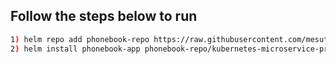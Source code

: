 
## Follow the steps below to run

```bash
1) helm repo add phonebook-repo https://raw.githubusercontent.com/mesutal/Kubernetes-Projects/main/Projects/Kubernetes-Microservice-Phonebook-Project/Solution_Files/Helm-Chart
2) helm install phonebook-app phonebook-repo/kubernetes-microservice-project
```
